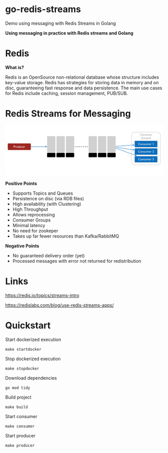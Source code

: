 # go-redis-streams

Demo using messaging with Redis Streams in Golang

**Using messaging in practice with Redis streams and Golang**

# Redis

**What is?**

Redis is an OpenSource non-relational database whose structure includes key-value storage.
Redis has strategies for storing data in memory and on disc, guaranteeing fast response and data persistence. The main use cases for Redis include caching, session management, PUB/SUB.

# Redis Streams for Messaging

![Design of flow](/assets/redis-streams-flow.png)

**Positive Points**

- Supports Topics and Queues
- Persistence on disc (via RDB files)
- High availability (with Clustering)
- High Throughput
- Allows reprocessing
- Consumer Groups
- Minimal latency
- No need for zookeper
- Takes up far fewer resources than Kafka/RabbitMQ

**Negative Points**

- No guaranteed delivery order (yet)
- Processed messages with error not returned for redistribution

# Links

https://redis.io/topics/streams-intro

https://redislabs.com/blog/use-redis-streams-apps/

# Quickstart

Start dockerized execution

```
make startdocker
```

Stop dockerized execution

```
make stopdocker
```

Download dependencies

```
go mod tidy
```

Build project

```
make build
```

Start consumer

```
make consumer
```

Start producer

```
make producer
```
